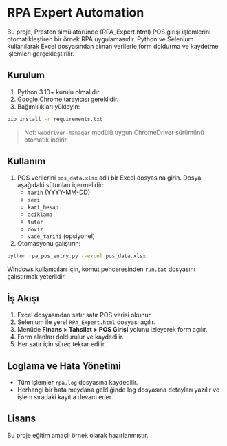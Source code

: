 # RPA Expert Automation

Bu proje, Preston simülatöründe (RPA_Expert.html) POS girişi işlemlerini otomatikleştiren bir örnek RPA uygulamasıdır. Python ve Selenium kullanılarak Excel dosyasından alınan verilerle form doldurma ve kaydetme işlemleri gerçekleştirilir.

## Kurulum

1. Python 3.10+ kurulu olmalıdır.
2. Google Chrome tarayıcısı gereklidir.
3. Bağımlılıkları yükleyin:

```bash
pip install -r requirements.txt
```

> Not: `webdriver-manager` modülü uygun ChromeDriver sürümünü otomatik indirir.

## Kullanım

1. POS verilerini `pos_data.xlsx` adlı bir Excel dosyasına girin. Dosya aşağıdaki sütunları içermelidir:
   - `tarih` (YYYY-MM-DD)
   - `seri`
   - `kart_hesap`
   - `aciklama`
   - `tutar`
   - `doviz`
   - `vade_tarihi` (opsiyonel)
2. Otomasyonu çalıştırın:

```bash
python rpa_pos_entry.py --excel pos_data.xlsx
```

Windows kullanıcıları için, komut penceresinden `run.bat` dosyasını çalıştırmak yeterlidir.

## İş Akışı

1. Excel dosyasından satır satır POS verisi okunur.
2. Selenium ile yerel `RPA_Expert.html` dosyası açılır.
3. Menüde **Finans > Tahsilat > POS Girişi** yolunu izleyerek form açılır.
4. Form alanları doldurulur ve kaydedilir.
5. Her satır için süreç tekrar edilir.

## Loglama ve Hata Yönetimi

- Tüm işlemler `rpa.log` dosyasına kaydedilir.
- Herhangi bir hata meydana geldiğinde log dosyasına detayları yazılır ve işlem sıradaki kayıtla devam eder.

## Lisans

Bu proje eğitim amaçlı örnek olarak hazırlanmıştır.
